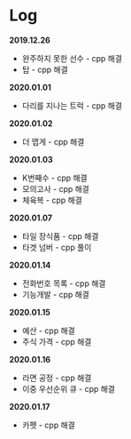 # Log

**2019.12.26**
 * 완주하지 못한 선수 - cpp 해결
 * 탑 - cpp 해결

**2020.01.01**
 * 다리를 지나는 트럭 - cpp 해결

**2020.01.02**
 * 더 맵게 - cpp 해결

**2020.01.03**
 * K번째수 - cpp 해결
 * 모의고사 - cpp 해결
 * 체육복 - cpp 해결

**2020.01.07**
 * 타일 장식품 - cpp 해결
 * 타겟 넘버 - cpp 풀이

**2020.01.14**
 * 전화번호 목록 - cpp 해결
 * 기능개발 - cpp 해결

**2020.01.15**
 * 예산 - cpp 해결
 * 주식 가격 - cpp 해결

**2020.01.16**
 * 라면 공정 - cpp 해결
 * 이중 우선순위 큐 - cpp 해결

 **2020.01.17**
  * 카펫 - cpp 해결